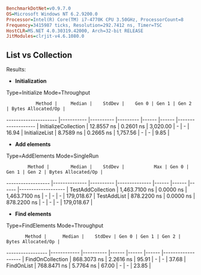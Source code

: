 


```ini

BenchmarkDotNet=v0.9.7.0
OS=Microsoft Windows NT 6.2.9200.0
Processor=Intel(R) Core(TM) i7-4770K CPU 3.50GHz, ProcessorCount=8
Frequency=3415987 ticks, Resolution=292.7412 ns, Timer=TSC
HostCLR=MS.NET 4.0.30319.42000, Arch=32-bit RELEASE
JitModules=clrjit-v4.6.1080.0

```

## List vs Collection

Results:

* **Initialization**
  
 Type=Initialize  Mode=Throughput  

               Method |     Median |    StdDev |    Gen 0 | Gen 1 | Gen 2 | Bytes Allocated/Op |
--------------------- |----------- |---------- |--------- |------ |------ |------------------- |
 InitializeCollection | 12.8557 ns | 0.2601 ns | 3,020.00 |     - |     - |              16.94 |
       InitializeList |  8.7589 ns | 0.2665 ns | 1,757.56 |     - |     - |               9.85 |

* **Add elements**  

Type=AddElements  Mode=SingleRun  

            Method |        Median |    StdDev |           Max | Gen 0 | Gen 1 | Gen 2 | Bytes Allocated/Op |
------------------ |-------------- |---------- |-------------- |------ |------ |------ |------------------- |
 TestAddCollection | 1,463.7100 ns | 0.0000 ns | 1,463.7100 ns |     - |     - |     - |         179,018.67 |
       TestAddList |   878.2200 ns | 0.0000 ns |   878.2200 ns |     - |     - |     - |         179,018.67 |
	   
* **Find elements**  

Type=FindElements  Mode=Throughput  

           Method |      Median |    StdDev | Gen 0 | Gen 1 | Gen 2 | Bytes Allocated/Op |
----------------- |------------ |---------- |------ |------ |------ |------------------- |
 FindOnCollection | 868.3073 ns | 2.2616 ns | 95.91 |     - |     - |              37.68 |
       FindOnList | 768.8471 ns | 5.7764 ns | 67.00 |     - |     - |              23.85 |


